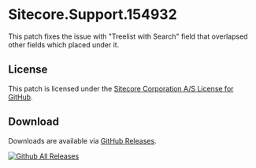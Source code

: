 # Sitecore.Support.154932
This patch fixes the issue with &quot;Treelist with Search&quot; field that overlapsed other fields which placed under it.

## License  
This patch is licensed under the [Sitecore Corporation A/S License for GitHub](https://github.com/sitecoresupport/Sitecore.Support.154932/blob/master/LICENSE).  

## Download  
Downloads are available via [GitHub Releases](https://github.com/sitecoresupport/Sitecore.Support.154932/releases).  

[![Github All Releases](https://img.shields.io/github/downloads/SitecoreSupport/Sitecore.Support.154932/total.svg)](https://github.com/SitecoreSupport/Sitecore.Support.154932/releases)
